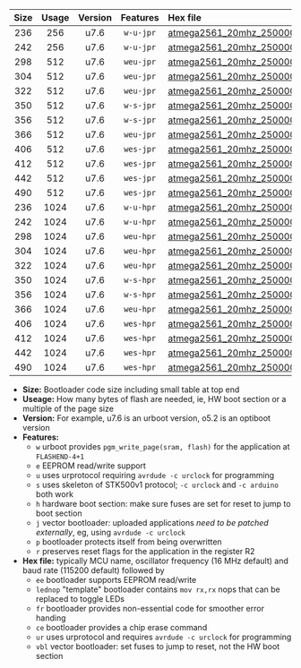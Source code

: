 |Size|Usage|Version|Features|Hex file|
|:-:|:-:|:-:|:-:|:--|
|236|256|u7.6|`w-u-jpr`|[atmega2561_20mhz_250000bps_ur_vbl.hex](https://raw.githubusercontent.com/stefanrueger/urboot/main/atmega2561_20mhz_250000bps_ur_vbl.hex)|
|242|256|u7.6|`w-u-jpr`|[atmega2561_20mhz_250000bps_lednop_ur_vbl.hex](https://raw.githubusercontent.com/stefanrueger/urboot/main/atmega2561_20mhz_250000bps_lednop_ur_vbl.hex)|
|298|512|u7.6|`weu-jpr`|[atmega2561_20mhz_250000bps_ee_ur_vbl.hex](https://raw.githubusercontent.com/stefanrueger/urboot/main/atmega2561_20mhz_250000bps_ee_ur_vbl.hex)|
|304|512|u7.6|`weu-jpr`|[atmega2561_20mhz_250000bps_ee_lednop_ur_vbl.hex](https://raw.githubusercontent.com/stefanrueger/urboot/main/atmega2561_20mhz_250000bps_ee_lednop_ur_vbl.hex)|
|322|512|u7.6|`weu-jpr`|[atmega2561_20mhz_250000bps_ee_lednop_fr_ur_vbl.hex](https://raw.githubusercontent.com/stefanrueger/urboot/main/atmega2561_20mhz_250000bps_ee_lednop_fr_ur_vbl.hex)|
|350|512|u7.6|`w-s-jpr`|[atmega2561_20mhz_250000bps_vbl.hex](https://raw.githubusercontent.com/stefanrueger/urboot/main/atmega2561_20mhz_250000bps_vbl.hex)|
|356|512|u7.6|`w-s-jpr`|[atmega2561_20mhz_250000bps_lednop_vbl.hex](https://raw.githubusercontent.com/stefanrueger/urboot/main/atmega2561_20mhz_250000bps_lednop_vbl.hex)|
|366|512|u7.6|`weu-jpr`|[atmega2561_20mhz_250000bps_ee_lednop_fr_ce_ur_vbl.hex](https://raw.githubusercontent.com/stefanrueger/urboot/main/atmega2561_20mhz_250000bps_ee_lednop_fr_ce_ur_vbl.hex)|
|406|512|u7.6|`wes-jpr`|[atmega2561_20mhz_250000bps_ee_vbl.hex](https://raw.githubusercontent.com/stefanrueger/urboot/main/atmega2561_20mhz_250000bps_ee_vbl.hex)|
|412|512|u7.6|`wes-jpr`|[atmega2561_20mhz_250000bps_ee_lednop_vbl.hex](https://raw.githubusercontent.com/stefanrueger/urboot/main/atmega2561_20mhz_250000bps_ee_lednop_vbl.hex)|
|442|512|u7.6|`wes-jpr`|[atmega2561_20mhz_250000bps_ee_lednop_fr_vbl.hex](https://raw.githubusercontent.com/stefanrueger/urboot/main/atmega2561_20mhz_250000bps_ee_lednop_fr_vbl.hex)|
|490|512|u7.6|`wes-jpr`|[atmega2561_20mhz_250000bps_ee_lednop_fr_ce_vbl.hex](https://raw.githubusercontent.com/stefanrueger/urboot/main/atmega2561_20mhz_250000bps_ee_lednop_fr_ce_vbl.hex)|
|236|1024|u7.6|`w-u-hpr`|[atmega2561_20mhz_250000bps_ur.hex](https://raw.githubusercontent.com/stefanrueger/urboot/main/atmega2561_20mhz_250000bps_ur.hex)|
|242|1024|u7.6|`w-u-hpr`|[atmega2561_20mhz_250000bps_lednop_ur.hex](https://raw.githubusercontent.com/stefanrueger/urboot/main/atmega2561_20mhz_250000bps_lednop_ur.hex)|
|298|1024|u7.6|`weu-hpr`|[atmega2561_20mhz_250000bps_ee_ur.hex](https://raw.githubusercontent.com/stefanrueger/urboot/main/atmega2561_20mhz_250000bps_ee_ur.hex)|
|304|1024|u7.6|`weu-hpr`|[atmega2561_20mhz_250000bps_ee_lednop_ur.hex](https://raw.githubusercontent.com/stefanrueger/urboot/main/atmega2561_20mhz_250000bps_ee_lednop_ur.hex)|
|322|1024|u7.6|`weu-hpr`|[atmega2561_20mhz_250000bps_ee_lednop_fr_ur.hex](https://raw.githubusercontent.com/stefanrueger/urboot/main/atmega2561_20mhz_250000bps_ee_lednop_fr_ur.hex)|
|350|1024|u7.6|`w-s-hpr`|[atmega2561_20mhz_250000bps.hex](https://raw.githubusercontent.com/stefanrueger/urboot/main/atmega2561_20mhz_250000bps.hex)|
|356|1024|u7.6|`w-s-hpr`|[atmega2561_20mhz_250000bps_lednop.hex](https://raw.githubusercontent.com/stefanrueger/urboot/main/atmega2561_20mhz_250000bps_lednop.hex)|
|366|1024|u7.6|`weu-hpr`|[atmega2561_20mhz_250000bps_ee_lednop_fr_ce_ur.hex](https://raw.githubusercontent.com/stefanrueger/urboot/main/atmega2561_20mhz_250000bps_ee_lednop_fr_ce_ur.hex)|
|406|1024|u7.6|`wes-hpr`|[atmega2561_20mhz_250000bps_ee.hex](https://raw.githubusercontent.com/stefanrueger/urboot/main/atmega2561_20mhz_250000bps_ee.hex)|
|412|1024|u7.6|`wes-hpr`|[atmega2561_20mhz_250000bps_ee_lednop.hex](https://raw.githubusercontent.com/stefanrueger/urboot/main/atmega2561_20mhz_250000bps_ee_lednop.hex)|
|442|1024|u7.6|`wes-hpr`|[atmega2561_20mhz_250000bps_ee_lednop_fr.hex](https://raw.githubusercontent.com/stefanrueger/urboot/main/atmega2561_20mhz_250000bps_ee_lednop_fr.hex)|
|490|1024|u7.6|`wes-hpr`|[atmega2561_20mhz_250000bps_ee_lednop_fr_ce.hex](https://raw.githubusercontent.com/stefanrueger/urboot/main/atmega2561_20mhz_250000bps_ee_lednop_fr_ce.hex)|

- **Size:** Bootloader code size including small table at top end
- **Useage:** How many bytes of flash are needed, ie, HW boot section or a multiple of the page size
- **Version:** For example, u7.6 is an urboot version, o5.2 is an optiboot version
- **Features:**
  + `w` urboot provides `pgm_write_page(sram, flash)` for the application at `FLASHEND-4+1`
  + `e` EEPROM read/write support
  + `u` uses urprotocol requiring `avrdude -c urclock` for programming
  + `s` uses skeleton of STK500v1 protocol; `-c urclock` and `-c arduino` both work
  + `h` hardware boot section: make sure fuses are set for reset to jump to boot section
  + `j` vector bootloader: uploaded applications *need to be patched externally*, eg, using `avrdude -c urclock`
  + `p` bootloader protects itself from being overwritten
  + `r` preserves reset flags for the application in the register R2
- **Hex file:** typically MCU name, oscillator frequency (16 MHz default) and baud rate (115200 default) followed by
  + `ee` bootloader supports EEPROM read/write
  + `lednop` "template" bootloader contains `mov rx,rx` nops that can be replaced to toggle LEDs
  + `fr` bootloader provides non-essential code for smoother error handing
  + `ce` bootloader provides a chip erase command
  + `ur` uses urprotocol and requires `avrdude -c urclock` for programming
  + `vbl` vector bootloader: set fuses to jump to reset, not the HW boot section
